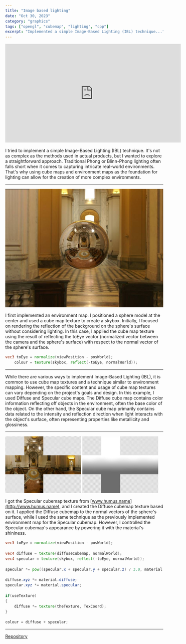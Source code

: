 ```yaml
---
title: "Image based lighting"
date: "Oct 30, 2023"
category: "graphics"
tags: ["opengl", "cubemap", "lighting", "cpp"]
excerpt: "Implemented a simple Image-Based Lighting (IBL) technique..."
---
```


<iframe width="560" height="315" src="https://www.youtube.com/embed/qR98uFPMKvo?si=uHEEg5A6C9q1Ofzi" title="YouTube video player" frameborder="0" allow="accelerometer; autoplay; clipboard-write; encrypted-media; gyroscope; picture-in-picture; web-share" allowfullscreen></iframe>

I tried to implement a simple Image-Based Lighting (IBL) technique. It's not as complex as the methods used in actual products, but I wanted to explore a straightforward approach. Traditional Phong or Blinn-Phong lighting often falls short when it comes to capturing intricate real-world environments. That's why using cube maps and environment maps as the foundation for lighting can allow for the creation of more complex environments.

---

<img src="/img/image-based-lighting-1.jpg" class="post-pic">

I first implemented an environment map. I positioned a sphere model at the center and used a cube map texture to create a skybox. Initially, I focused on rendering the reflection of the background on the sphere's surface without considering lighting. In this case, I applied the cube map texture using the result of reflecting the toEye vector (normalized vector between the camera and the sphere's surface) with respect to the normal vector of the sphere's surface.

```glsl
vec3 toEye = normalize(viewPosition - posWorld);
    colour = texture(skybox, reflect(-toEye, normalWorld));
```

---

While there are various ways to implement Image-Based Lighting (IBL), it is common to use cube map textures and a technique similar to environment mapping. However, the specific content and usage of cube map textures can vary depending on the project's goals and design. In this example, I used Diffuse and Specular cube maps. The Diffuse cube map contains color information reflecting off objects in the environment, often the base color of the object. On the other hand, the Specular cube map primarily contains data related to the intensity and reflection direction when light interacts with the object's surface, often representing properties like metallicity and glossiness.

---

<img src="/img/image-based-lighting-2.jpg" width="48%">
<img src="/img/image-based-lighting-3.jpg" width="48%">

I got the Specular cubemap texture from [www.humus.name](http://www.humus.name), and I created the Diffuse cubemap texture based on it. I applied the Diffuse cubemap to the normal vectors of the sphere's surface, while I used the same technique as the previously implemented environment map for the Specular cubemap. However, I controlled the Specular cubemap's appearance by powering it with the material's shininess.

```glsl
vec3 toEye = normalize(viewPosition - posWorld);

vec4 diffuse = texture(diffuseCubemap, normalWorld);
vec4 specular = texture(skybox, reflect(-toEye, normalWorld));

specular *= pow((specular.x + specular.y + specular.z) / 3.0, material.shininess);

diffuse.xyz *= material.diffuse;
specular.xyz *= material.specular;

if(useTexture)
{
    diffuse *= texture(theTexture, TexCoord);
}

colour = diffuse + specular;
```

---

[Repository](https://github.com/waynechoidev/image-based-lighting/)
